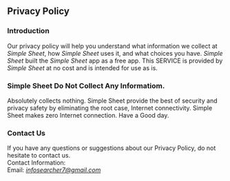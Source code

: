 Privacy Policy  
----------------

### Introduction  
Our privacy policy will help you understand what information we collect at *Simple Sheet*, how *Simple Sheet* uses it, and what choices you have.
*Simple Sheet* built the *Simple Sheet* app as a free app. This SERVICE is provided by *Simple Sheet* at no cost and is intended for use as is.


### Simple Sheet Do Not Collect Any Informatiom. 
Absolutely collects nothing. Simple Sheet provide the best of security and privacy safety by eliminating the root case, Internet connectivity. Simple Sheet makes zero Internet connection. Have a Good day.

### Contact Us  
If you have any questions or suggestions about our Privacy Policy, do not hesitate to contact us.  
Contact Information:  
Email: *infosearcher7@gmail.com*  
